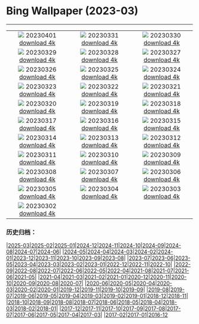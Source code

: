 # Bing Wallpaper (2023-03)
**************
| | | |
| :----: | :----: | :----: |
| ![](https://www.bing.com/th?id=OHR.SteyrRiver_EN-CA3898889206_1920x1080.jpg) 20230401 [download 4k](https://www.bing.com/th?id=OHR.SteyrRiver_EN-CA3898889206_UHD.jpg) | ![](https://www.bing.com/th?id=OHR.PeacockFeathers_EN-CA3243126263_1920x1080.jpg) 20230331 [download 4k](https://www.bing.com/th?id=OHR.PeacockFeathers_EN-CA3243126263_UHD.jpg) | ![](https://www.bing.com/th?id=OHR.NuzzleManatee_EN-CA3173261936_1920x1080.jpg) 20230330 [download 4k](https://www.bing.com/th?id=OHR.NuzzleManatee_EN-CA3173261936_UHD.jpg) |
| ![](https://www.bing.com/th?id=OHR.MWDolomites_EN-CA3126876891_1920x1080.jpg) 20230329 [download 4k](https://www.bing.com/th?id=OHR.MWDolomites_EN-CA3126876891_UHD.jpg) | ![](https://www.bing.com/th?id=OHR.NYCClouds_EN-CA3081139270_1920x1080.jpg) 20230328 [download 4k](https://www.bing.com/th?id=OHR.NYCClouds_EN-CA3081139270_UHD.jpg) | ![](https://www.bing.com/th?id=OHR.WildAnza_EN-CA3039438362_1920x1080.jpg) 20230327 [download 4k](https://www.bing.com/th?id=OHR.WildAnza_EN-CA3039438362_UHD.jpg) |
| ![](https://www.bing.com/th?id=OHR.CecilBrewerStaircase_EN-CA2997625120_1920x1080.jpg) 20230326 [download 4k](https://www.bing.com/th?id=OHR.CecilBrewerStaircase_EN-CA2997625120_UHD.jpg) | ![](https://www.bing.com/th?id=OHR.WildGarlic_EN-CA2951879711_1920x1080.jpg) 20230325 [download 4k](https://www.bing.com/th?id=OHR.WildGarlic_EN-CA2951879711_UHD.jpg) | ![](https://www.bing.com/th?id=OHR.CloudsPatagonia_EN-CA8105235690_1920x1080.jpg) 20230324 [download 4k](https://www.bing.com/th?id=OHR.CloudsPatagonia_EN-CA8105235690_UHD.jpg) |
| ![](https://www.bing.com/th?id=OHR.LakePowellAerial_EN-CA7986053756_1920x1080.jpg) 20230323 [download 4k](https://www.bing.com/th?id=OHR.LakePowellAerial_EN-CA7986053756_UHD.jpg) | ![](https://www.bing.com/th?id=OHR.ColourDay_EN-CA7905441530_1920x1080.jpg) 20230322 [download 4k](https://www.bing.com/th?id=OHR.ColourDay_EN-CA7905441530_UHD.jpg) | ![](https://www.bing.com/th?id=OHR.PurpleCrocus_EN-CA7826423514_1920x1080.jpg) 20230321 [download 4k](https://www.bing.com/th?id=OHR.PurpleCrocus_EN-CA7826423514_UHD.jpg) |
| ![](https://www.bing.com/th?id=OHR.MilkyWayTwoJackLake_EN-CA7760484341_1920x1080.jpg) 20230320 [download 4k](https://www.bing.com/th?id=OHR.MilkyWayTwoJackLake_EN-CA7760484341_UHD.jpg) | ![](https://www.bing.com/th?id=OHR.MarsTars_EN-CA7697656077_1920x1080.jpg) 20230319 [download 4k](https://www.bing.com/th?id=OHR.MarsTars_EN-CA7697656077_UHD.jpg) | ![](https://www.bing.com/th?id=OHR.BallyvooneyCove_EN-CA7634341617_1920x1080.jpg) 20230318 [download 4k](https://www.bing.com/th?id=OHR.BallyvooneyCove_EN-CA7634341617_UHD.jpg) |
| ![](https://www.bing.com/th?id=OHR.ChengduPanda_EN-CA8801083640_1920x1080.jpg) 20230317 [download 4k](https://www.bing.com/th?id=OHR.ChengduPanda_EN-CA8801083640_UHD.jpg) | ![](https://www.bing.com/th?id=OHR.AgueroSpain_EN-CA7433351602_1920x1080.jpg) 20230316 [download 4k](https://www.bing.com/th?id=OHR.AgueroSpain_EN-CA7433351602_UHD.jpg) | ![](https://www.bing.com/th?id=OHR.CyprusMaze_EN-CA7338158168_1920x1080.jpg) 20230315 [download 4k](https://www.bing.com/th?id=OHR.CyprusMaze_EN-CA7338158168_UHD.jpg) |
| ![](https://www.bing.com/th?id=OHR.CommonwealthDay_EN-CA7270298645_1920x1080.jpg) 20230314 [download 4k](https://www.bing.com/th?id=OHR.CommonwealthDay_EN-CA7270298645_UHD.jpg) | ![](https://www.bing.com/th?id=OHR.TheaterRomania_EN-CA7224166640_1920x1080.jpg) 20230313 [download 4k](https://www.bing.com/th?id=OHR.TheaterRomania_EN-CA7224166640_UHD.jpg) | ![](https://www.bing.com/th?id=OHR.LongWharf_EN-CA8978689578_1920x1080.jpg) 20230312 [download 4k](https://www.bing.com/th?id=OHR.LongWharf_EN-CA8978689578_UHD.jpg) |
| ![](https://www.bing.com/th?id=OHR.EdaleValley_EN-CA7100838722_1920x1080.jpg) 20230311 [download 4k](https://www.bing.com/th?id=OHR.EdaleValley_EN-CA7100838722_UHD.jpg) | ![](https://www.bing.com/th?id=OHR.WaimeaRainbow_EN-CA8771216807_1920x1080.jpg) 20230310 [download 4k](https://www.bing.com/th?id=OHR.WaimeaRainbow_EN-CA8771216807_UHD.jpg) | ![](https://www.bing.com/th?id=OHR.IntlWomensDayChange_EN-CA8461151528_1920x1080.jpg) 20230309 [download 4k](https://www.bing.com/th?id=OHR.IntlWomensDayChange_EN-CA8461151528_UHD.jpg) |
| ![](https://www.bing.com/th?id=OHR.ValleyForge_EN-CA8209689981_1920x1080.jpg) 20230308 [download 4k](https://www.bing.com/th?id=OHR.ValleyForge_EN-CA8209689981_UHD.jpg) | ![](https://www.bing.com/th?id=OHR.IcelandHorses_EN-CA7850121224_1920x1080.jpg) 20230307 [download 4k](https://www.bing.com/th?id=OHR.IcelandHorses_EN-CA7850121224_UHD.jpg) | ![](https://www.bing.com/th?id=OHR.TokyoMoat_EN-CA5927780367_1920x1080.jpg) 20230306 [download 4k](https://www.bing.com/th?id=OHR.TokyoMoat_EN-CA5927780367_UHD.jpg) |
| ![](https://www.bing.com/th?id=OHR.PicoVolcano_EN-CA7378437603_1920x1080.jpg) 20230305 [download 4k](https://www.bing.com/th?id=OHR.PicoVolcano_EN-CA7378437603_UHD.jpg) | ![](https://www.bing.com/th?id=OHR.OrcaNorway_EN-CA7137099836_1920x1080.jpg) 20230304 [download 4k](https://www.bing.com/th?id=OHR.OrcaNorway_EN-CA7137099836_UHD.jpg) | ![](https://www.bing.com/th?id=OHR.NegratinSpain_EN-CA6867640933_1920x1080.jpg) 20230303 [download 4k](https://www.bing.com/th?id=OHR.NegratinSpain_EN-CA6867640933_UHD.jpg) |
| ![](https://www.bing.com/th?id=OHR.BridalVeilFalls_EN-CA6536590564_1920x1080.jpg) 20230302 [download 4k](https://www.bing.com/th?id=OHR.BridalVeilFalls_EN-CA6536590564_UHD.jpg) |  |  |

### 历史归档：

|[2025-03](bing/2025-03/2025-03.md)|[2025-02](bing/2025-02/2025-02.md)|[2025-01](bing/2025-01/2025-01.md)|[2024-12](bing/2024-12/2024-12.md)|[2024-11](bing/2024-11/2024-11.md)|[2024-10](bing/2024-10/2024-10.md)|[2024-09](bing/2024-09/2024-09.md)|[2024-08](bing/2024-08/2024-08.md)|[2024-07](bing/2024-07/2024-07.md)|[2024-06](bing/2024-06/2024-06.md)|
|[2024-05](bing/2024-05/2024-05.md)|[2024-04](bing/2024-04/2024-04.md)|[2024-03](bing/2024-03/2024-03.md)|[2024-02](bing/2024-02/2024-02.md)|[2024-01](bing/2024-01/2024-01.md)|[2023-12](bing/2023-12/2023-12.md)|[2023-11](bing/2023-11/2023-11.md)|[2023-10](bing/2023-10/2023-10.md)|[2023-09](bing/2023-09/2023-09.md)|[2023-08](bing/2023-08/2023-08.md)|
|[2023-07](bing/2023-07/2023-07.md)|[2023-06](bing/2023-06/2023-06.md)|[2023-05](bing/2023-05/2023-05.md)|[2023-04](bing/2023-04/2023-04.md)|[2023-03](bing/2023-03/2023-03.md)|[2023-02](bing/2023-02/2023-02.md)|[2023-01](bing/2023-01/2023-01.md)|[2022-12](bing/2022-12/2022-12.md)|[2022-11](bing/2022-11/2022-11.md)|[2022-10](bing/2022-10/2022-10.md)|
|[2022-09](bing/2022-09/2022-09.md)|[2022-08](bing/2022-08/2022-08.md)|[2022-07](bing/2022-07/2022-07.md)|[2022-06](bing/2022-06/2022-06.md)|[2022-05](bing/2022-05/2022-05.md)|[2022-04](bing/2022-04/2022-04.md)|[2021-08](bing/2021-08/2021-08.md)|[2021-07](bing/2021-07/2021-07.md)|[2021-06](bing/2021-06/2021-06.md)|[2021-05](bing/2021-05/2021-05.md)|
|[2021-04](bing/2021-04/2021-04.md)|[2021-03](bing/2021-03/2021-03.md)|[2021-02](bing/2021-02/2021-02.md)|[2021-01](bing/2021-01/2021-01.md)|[2020-12](bing/2020-12/2020-12.md)|[2020-11](bing/2020-11/2020-11.md)|[2020-10](bing/2020-10/2020-10.md)|[2020-09](bing/2020-09/2020-09.md)|[2020-08](bing/2020-08/2020-08.md)|[2020-07](bing/2020-07/2020-07.md)|
|[2020-06](bing/2020-06/2020-06.md)|[2020-05](bing/2020-05/2020-05.md)|[2020-04](bing/2020-04/2020-04.md)|[2020-03](bing/2020-03/2020-03.md)|[2020-02](bing/2020-02/2020-02.md)|[2020-01](bing/2020-01/2020-01.md)|[2019-12](bing/2019-12/2019-12.md)|[2019-11](bing/2019-11/2019-11.md)|[2019-10](bing/2019-10/2019-10.md)|[2019-09](bing/2019-09/2019-09.md)|
|[2019-08](bing/2019-08/2019-08.md)|[2019-07](bing/2019-07/2019-07.md)|[2019-06](bing/2019-06/2019-06.md)|[2019-05](bing/2019-05/2019-05.md)|[2019-04](bing/2019-04/2019-04.md)|[2019-03](bing/2019-03/2019-03.md)|[2019-02](bing/2019-02/2019-02.md)|[2019-01](bing/2019-01/2019-01.md)|[2018-12](bing/2018-12/2018-12.md)|[2018-11](bing/2018-11/2018-11.md)|
|[2018-10](bing/2018-10/2018-10.md)|[2018-09](bing/2018-09/2018-09.md)|[2018-08](bing/2018-08/2018-08.md)|[2018-07](bing/2018-07/2018-07.md)|[2018-06](bing/2018-06/2018-06.md)|[2018-05](bing/2018-05/2018-05.md)|[2018-04](bing/2018-04/2018-04.md)|[2018-03](bing/2018-03/2018-03.md)|[2018-02](bing/2018-02/2018-02.md)|[2018-01](bing/2018-01/2018-01.md)|
|[2017-12](bing/2017-12/2017-12.md)|[2017-11](bing/2017-11/2017-11.md)|[2017-10](bing/2017-10/2017-10.md)|[2017-09](bing/2017-09/2017-09.md)|[2017-08](bing/2017-08/2017-08.md)|[2017-07](bing/2017-07/2017-07.md)|[2017-06](bing/2017-06/2017-06.md)|[2017-05](bing/2017-05/2017-05.md)|[2017-04](bing/2017-04/2017-04.md)|[2017-03](bing/2017-03/2017-03.md)|
|[2017-02](bing/2017-02/2017-02.md)|[2017-01](bing/2017-01/2017-01.md)|[2016-12](bing/2016-12/2016-12.md)
